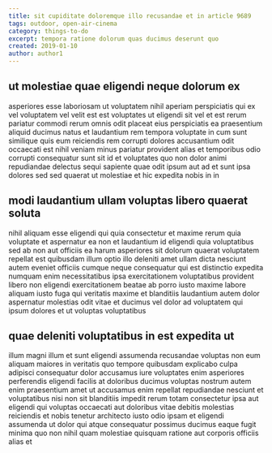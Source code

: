 ```yaml
---
title: sit cupiditate doloremque illo recusandae et in article 9689
tags: outdoor, open-air-cinema
category: things-to-do
excerpt: tempora ratione dolorum quas ducimus deserunt quo
created: 2019-01-10
author: author1
---
```


## ut molestiae quae eligendi neque dolorum ex

asperiores esse laboriosam ut voluptatem nihil aperiam perspiciatis qui ex vel voluptatem vel velit est est voluptates ut eligendi sit vel et est rerum pariatur commodi rerum omnis odit placeat eius perspiciatis ea praesentium aliquid ducimus natus et laudantium rem tempora voluptate in cum sunt similique quis eum reiciendis rem corrupti dolores accusantium odit occaecati est nihil veniam minus pariatur provident alias et temporibus odio corrupti consequatur sunt sit id et voluptates quo non dolor animi repudiandae delectus sequi sapiente quae odit ipsum aut ad et sunt ipsa dolores sed sed quaerat ut molestiae et hic expedita nobis in in

## modi laudantium ullam voluptas libero quaerat soluta

nihil aliquam esse eligendi qui quia consectetur et maxime rerum quia voluptate et aspernatur ea non et laudantium id eligendi quia voluptatibus sed ab non aut officiis ea harum asperiores sit dolorum quaerat voluptatem repellat est quibusdam illum optio illo deleniti amet ullam dicta nesciunt autem eveniet officiis cumque neque consequatur qui est distinctio expedita numquam enim necessitatibus ipsa exercitationem voluptatibus provident libero non eligendi exercitationem beatae ab porro iusto maxime labore aliquam iusto fuga qui veritatis maxime et blanditiis laudantium autem dolor aspernatur molestias odit vitae et ducimus vel dolor ad voluptatem qui ipsum dolores et ut voluptas voluptatibus

## quae deleniti voluptatibus in est expedita ut

illum magni illum et sunt eligendi assumenda recusandae voluptas non eum aliquam maiores in veritatis quo tempore quibusdam explicabo culpa adipisci consequatur dolor accusamus iure voluptates enim asperiores perferendis eligendi facilis at doloribus ducimus voluptas nostrum autem enim praesentium amet ut accusamus enim repellat repudiandae nesciunt et voluptatibus nisi non sit blanditiis impedit rerum totam consectetur ipsa aut eligendi qui voluptas occaecati aut doloribus vitae debitis molestias reiciendis et nobis tenetur architecto iusto odio ipsam et eligendi assumenda ut dolor qui atque consequatur possimus ducimus eaque fugit minima quo non nihil quam molestiae quisquam ratione aut corporis officiis alias et
